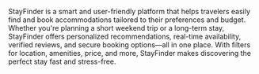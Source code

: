 StayFinder is a smart and user-friendly platform that helps travelers easily find and book accommodations tailored to their preferences and budget. Whether you're planning a short weekend trip or a long-term stay, StayFinder offers personalized recommendations, real-time availability, verified reviews, and secure booking options—all in one place. With filters for location, amenities, price, and more, StayFinder makes discovering the perfect stay fast and stress-free.
